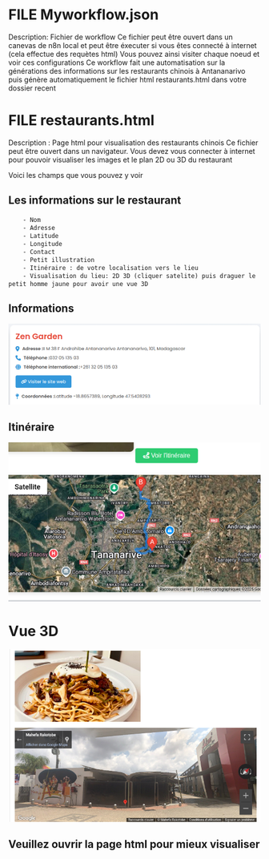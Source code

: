 # FILE Myworkflow.json

Description: Fichier de workflow 
Ce fichier peut être ouvert dans un canevas de n8n local et peut être éxecuter si vous êtes connecté à internet (cela effectue des requètes html)
Vous pouvez ainsi visiter chaque noeud et voir ces configurations
Ce workflow fait une automatisation sur la générations des informations sur les restaurants chinois à Antananarivo puis génère automatiquement le fichier html restaurants.html dans votre dossier recent



# FILE restaurants.html

Description : Page html pour visualisation des restaurants chinois 
Ce fichier peut être ouvert dans un navigateur. Vous devez vous connecter à internet pour pouvoir visualiser les images et le plan 2D ou 3D du restaurant

Voici les champs que vous pouvez y voir
## Les informations sur le restaurant
        - Nom
        - Adresse
        - Latitude
        - Longitude
        - Contact
        - Petit illustration
        - Itinéraire : de votre localisation vers le lieu
        - Visualisation du lieu: 2D 3D (cliquer satelite) puis draguer le petit homme jaune pour avoir une vue 3D 

## Informations
![Image de mon projet](./webPageImages/information.png)
## Itinéraire
![Image de mon projet](./webPageImages/itineraire.png)
# Vue 3D
![Image de mon projet](./webPageImages/visual3D.png)

## Veuillez ouvrir la page html pour mieux visualiser 
